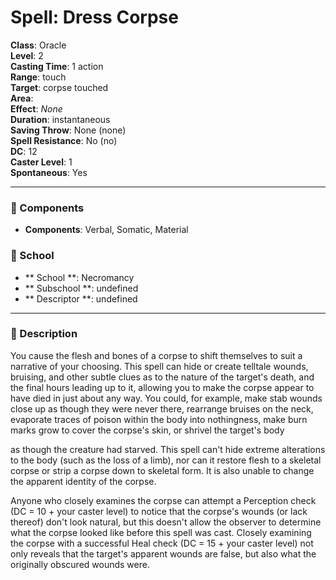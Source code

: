 
# Spell: Dress Corpse
**Class**: Oracle  
**Level**: 2  
**Casting Time**: 1 action  
**Range**: touch  
**Target**: corpse touched  
**Area**:   
**Effect**: _None_  
**Duration**: instantaneous  
**Saving Throw**: None (none)  
**Spell Resistance**: No (no)  
**DC**: 12  
**Caster Level**: 1  
**Spontaneous**: Yes

---

### 🔮 Components
- **Components**: Verbal, Somatic, Material

### 🏫 School
- ** School **: Necromancy
- ** Subschool **: undefined
- ** Descriptor **: undefined
---

### 📜 Description
You cause the flesh and bones of a corpse to shift themselves to suit a narrative of your choosing. This spell can hide or create telltale wounds, bruising, and other subtle clues as to the nature of the target's death, and the final hours leading up to it, allowing you to make the corpse appear to have died in just about any way. You could, for example, make stab wounds close up as though they were never there, rearrange bruises on the neck, evaporate traces of poison within the body into nothingness, make burn marks grow to cover the corpse's skin, or shrivel the target's body

as though the creature had starved. This spell can't hide extreme alterations to the body (such as the loss of a limb), nor can it restore flesh to a skeletal corpse or strip a corpse down to skeletal form. It is also unable to change the apparent identity of the corpse.

Anyone who closely examines the corpse can attempt a Perception check (DC = 10 + your caster level) to notice that the corpse's wounds (or lack thereof) don't look natural, but this doesn't allow the observer to determine what the corpse looked like before this spell was cast. Closely examining the corpse with a successful Heal check (DC = 15 + your caster level) not only reveals that the target's apparent wounds are false, but also what the originally obscured wounds were.
